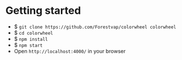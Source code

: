 # Getting started

- $ `git clone https://github.com/Forestvap/colorwheel colorwheel`
- $ `cd colorwheel`
- $ `npm install`
- $ `npm start`
- Open `http://localhost:4000/` in your browser